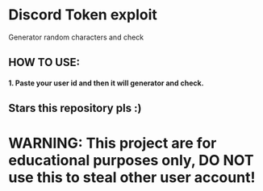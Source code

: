 # Discord Token exploit

Generator random characters and check

## HOW TO USE:
#### 1. Paste your user id and then it will generator and check.

## Stars this repository pls :)

# WARNING: This project are for educational purposes only, DO NOT use this to steal other user account!
